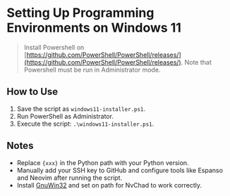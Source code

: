 # Setting Up Programming Environments on Windows 11

> Install Powershell on [https://github.com/PowerShell/PowerShell/releases/](https://github.com/PowerShell/PowerShell/releases/).
> Note that Powershell must be run in Administrator mode.

## How to Use

1. Save the script as `windows11-installer.ps1`.
2. Run PowerShell as Administrator.
3. Execute the script: `.\windows11-installer.ps1`.

## Notes

- Replace `{xxx}` in the Python path with your Python version.
- Manually add your SSH key to GitHub and configure tools like Espanso and Neovim after running the script.
- Install [GnuWin32](https://sourceforge.net/projects/gnuwin32/) and set on path for NvChad to work correctly.
